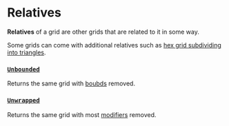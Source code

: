 # Relatives

**Relatives** of a grid are other grids that are related to it in some way.

Some grids can come with additional relatives such as [hex grid subdividing into triangles](../grids/hexgrid.md#subdivision-into-triangles).

### [`Unbounded`](xref:Sylves.IGrid.Unbounded)

Returns the same grid with [boubds](bounds.md) removed.

### [`Unwrapped`](xref:Sylves.IGrid.Unwrapped)

Returns the same grid with most [modifiers](../modifiers/index.md) removed.